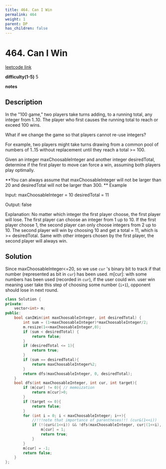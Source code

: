 ```yaml
---
title: 464. Can I Win
permalink: 464
weight: 1
parent: DP
has_children: false
---
```

# 464. Can I Win
[leetcode link](https://leetcode.com/problems/can-i-win/)

**difficulty(1-5)** 
5

**notes**   


## Description
In the "100 game," two players take turns adding, to a running total, any integer from 1..10. The player who first causes the running total to reach or exceed 100 wins.

What if we change the game so that players cannot re-use integers?

For example, two players might take turns drawing from a common pool of numbers of 1..15 without replacement until they reach a total >= 100.

Given an integer maxChoosableInteger and another integer desiredTotal, determine if the first player to move can force a win, assuming both players play optimally.

**You can always assume that maxChoosableInteger will not be larger than 20 and desiredTotal will not be larger than 300.
**
Example

Input:
maxChoosableInteger = 10
desiredTotal = 11

Output:
false

Explanation:
No matter which integer the first player choose, the first player will lose.
The first player can choose an integer from 1 up to 10.
If the first player choose 1, the second player can only choose integers from 2 up to 10.
The second player will win by choosing 10 and get a total = 11, which is >= desiredTotal.
Same with other integers chosen by the first player, the second player will always win.

## Solution
Since maxChoosableInteger<=20, so we use `cur` 's binary bit to track if that number (represented as bit in `cur`) has been used. 
m[cur]: with some numbers has been used (recorded in `cur`), if the user could win.
user win meaning user take this step of choosing some number (`i+1`), opponent should lose in next round.

```c++
class Solution {
private:
    vector<int> m;
public:
    bool canIWin(int maxChoosableInteger, int desiredTotal) {
        int sum = (1+maxChoosableInteger)*maxChoosableInteger/2;
        m.resize(1<<maxChoosableInteger,0);
        if (sum < desiredTotal) {
            return false;
        }
        if (desiredTotal <= 1){
            return true;
        }
        if (sum == desiredTotal){
            return maxChoosableInteger%2;
        }
        return dfs(maxChoosableInteger, 0, desiredTotal);
    }
    bool dfs(int maxChoosableInteger, int cur, int target){
        if (m[cur] != 0){ // memoization
            return m[cur]>0;
        }
        if (target <= 0){
            return false;
        }
        for (int i = 0; i < maxChoosableInteger; i++){
            //!!!note that importance of parentheses!!! (cur&(1<<i))
            if (!(cur&(1<<i)) && !dfs(maxChoosableInteger, cur|(1<<i), target-i-1)){
                m[cur] = 1;
                return true;
            }
        }
        m[cur] = -1;
        return false;
    }
};
```

<!-- 
Default label
{: .label }

Blue label
{: .label .label-blue }

Stable
{: .label .label-green }

New release
{: .label .label-purple }

Coming soon
{: .label .label-yellow }

Deprecated
{: .label .label-red } -->

